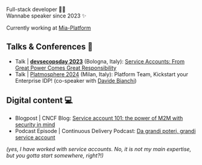 Full-stack developer 👩‍💻  
Wannabe speaker since 2023 ✨

Currently working at [Mia-Platform](https://github.com/mia-platform)

## Talks & Conferences 🎤

- Talk | [**devsecopsday 2023**](https://2023.devsecopsday.it/) (Bologna, Italy): [Service Accounts: From Great Power Comes Great Responsibility](https://www.youtube.com/watch?v=_ImQfVtttcg)
- Talk | [Platmosphere 2024](https://platmosphere.com/) (Milan, Italy): Platform Team, Kickstart your Enterprise IDP! (co-speaker with [Davide Bianchi](https://github.com/davidebianchi))

## Digital content 💻
- Blogpost | CNCF Blog: [Service account 101: the power of M2M with security in mind](https://www.cncf.io/blog/2023/06/01/service-account-101-the-power-of-m2m-with-security-in-mind/)
- Podcast Episode | Continuous Delivery Podcast: [Da grandi poteri, grandi service account](https://open.spotify.com/episode/5BUeB1iM1IK6e06S1yYJDo?si=569e07a04a184cdb)

_(yes, I have worked with service accounts. No, it is not my main expertise, but you gotta start somewhere, right?!)_
